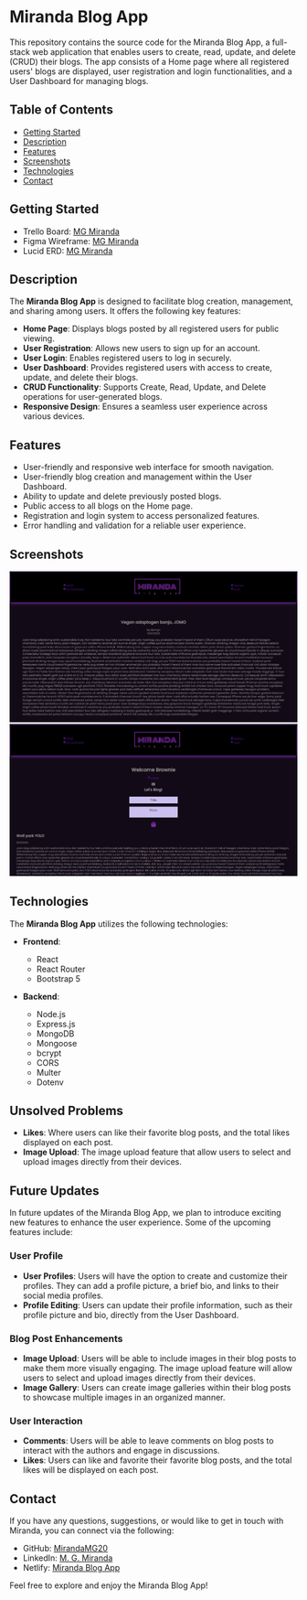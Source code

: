 # Miranda Blog App

This repository contains the source code for the Miranda Blog App, a full-stack web application that enables users to create, read, update, and delete (CRUD) their blogs. The app consists of a Home page where all registered users' blogs are displayed, user registration and login functionalities, and a User Dashboard for managing blogs.

## Table of Contents

- [Getting Started](#planning)
- [Description](#description)
- [Features](#features)
- [Screenshots](#screenshots)
- [Technologies](#technologies)
- [Contact](#contact)

## Getting Started

- Trello Board: [MG Miranda](https://trello.com/invite/b/CMKIbzEr/ATTI4319b04985b8bfc860e8a85aca09ae759DEF0CE8/blog-app)
- Figma Wireframe: [MG Miranda](https://www.figma.com/file/7QtOHm8Zsg6Ja1wcrRTbYo/Blog-App-Wireframe?type=whiteboard&node-id=0%3A1&t=r0OL8cS2gXJzitIl-1)
- Lucid ERD: [MG Miranda](https://lucid.app/lucidchart/2f385cd7-3477-4a20-8266-188e94ae5536/edit?viewport_loc=-822%2C-30%2C996%2C860%2C0_0&invitationId=inv_9cc5840a-321a-45a2-ab36-87ce9aba30b0)

## Description

The **Miranda Blog App** is designed to facilitate blog creation, management, and sharing among users. It offers the following key features:

- **Home Page**: Displays blogs posted by all registered users for public viewing.
- **User Registration**: Allows new users to sign up for an account.
- **User Login**: Enables registered users to log in securely.
- **User Dashboard**: Provides registered users with access to create, update, and delete their blogs.
- **CRUD Functionality**: Supports Create, Read, Update, and Delete operations for user-generated blogs.
- **Responsive Design**: Ensures a seamless user experience across various devices.

## Features

- User-friendly and responsive web interface for smooth navigation.
- User-friendly blog creation and management within the User Dashboard.
- Ability to update and delete previously posted blogs.
- Public access to all blogs on the Home page.
- Registration and login system to access personalized features.
- Error handling and validation for a reliable user experience.

## Screenshots

![Homepage](/frontend/public/images/HomePage.png)
![User Dashboard](/frontend/public/images/UserDashboard.png)

## Technologies

The **Miranda Blog App** utilizes the following technologies:

- **Frontend**:
  - React
  - React Router
  - Bootstrap 5

- **Backend**:
  - Node.js
  - Express.js
  - MongoDB
  - Mongoose
  - bcrypt
  - CORS
  - Multer
  - Dotenv

## Unsolved Problems

- **Likes**: Where users can like their favorite blog posts, and the total likes displayed on each post.
- **Image Upload**: The image upload feature that allow users to select and upload images directly from their devices.

## Future Updates

In future updates of the Miranda Blog App, we plan to introduce exciting new features to enhance the user experience. Some of the upcoming features include:

### User Profile

- **User Profiles**: Users will have the option to create and customize their profiles. They can add a profile picture, a brief bio, and links to their social media profiles.
- **Profile Editing**: Users can update their profile information, such as their profile picture and bio, directly from the User Dashboard.

### Blog Post Enhancements

- **Image Upload**: Users will be able to include images in their blog posts to make them more visually engaging. The image upload feature will allow users to select and upload images directly from their devices.
- **Image Gallery**: Users can create image galleries within their blog posts to showcase multiple images in an organized manner.

### User Interaction

- **Comments**: Users will be able to leave comments on blog posts to interact with the authors and engage in discussions.
- **Likes**: Users can like and favorite their favorite blog posts, and the total likes will be displayed on each post.

## Contact

If you have any questions, suggestions, or would like to get in touch with Miranda, you can connect via the following:

- GitHub: [MirandaMG20](https://github.com/MirandaMG20)
- LinkedIn: [M. G. Miranda](https://www.linkedin.com/in/m-g-miranda)
- Netlify: [Miranda Blog App](https://miranda-blog-app.netlify.app/)

Feel free to explore and enjoy the Miranda Blog App!